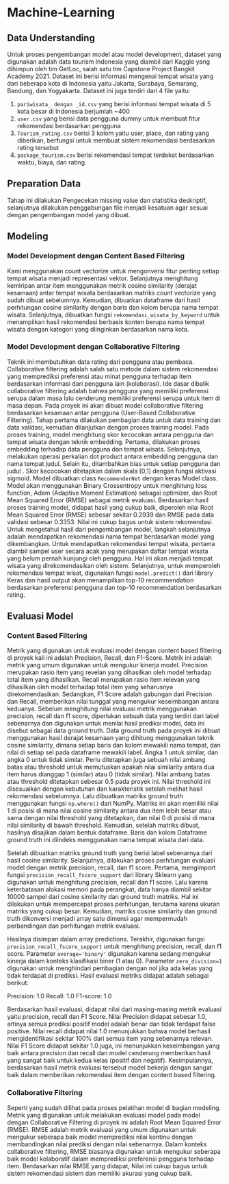 # **Machine-Learning**

## **Data Understanding**
  Untuk proses pengembangan model atau model development, dataset yang digunakan adalah data tourism Indonesia yang diambil dari Kaggle yang dihimpun oleh tim GetLoc, salah satu tim Capstone Project Bangkit Academy 2021. Dataset ini berisi informasi mengenai tempat wisata yang dari beberapa kota di Indonesia yaitu Jakarta, Surabaya, Semarang, Bandung, dan Yogyakarta. Dataset ini juga terdiri dari 4 file yaitu:
1. `pariwisata_ dengan _id.csv` yang berisi informasi tempat wisata di 5 kota besar di Indonesia berjumlah ~400
2. `user.csv` yang berisi data pengguna dummy untuk membuat fitur rekomendasi berdasarkan pengguna
3. `Tourism_rating.csv` berisi 3 kolom yaitu user, place, dan rating yang diberikan, berfungsi untuk membuat sistem rekomendasi berdasarkan rating tersebut
4. `package_tourism.csv` berisi rekomendasi tempat terdekat berdasarkan waktu, biaya, dan rating.

## **Preparation Data**
  Tahap ini dilakukan Pengecekan missing value dan statistika deskriptif, selanjutnya dilakukan penggabungan file menjadi kesatuan agar sesuai dengan pengembangan model yang dibuat.

## **Modeling**
### **Model Development dengan Content Based Filtering**
  Kami menggunakan count vectorize untuk mengonversi fitur penting setiap tempat wisata menjadi representasi vektor. Selanjutnya menghitung kemiripan antar item menggunakan metrik cosine similarity (derajat kesamaan) antar tempat wisata berdasarkan matriks count vectorize yang sudah dibuat sebelumnya.  Kemudian, dibuatkan dataframe dari hasil perhitungan cosine similarity dengan baris dan kolom berupa nama tempat wisata. Selanjutnya, dibuatkan fungsi `rekomendasi_wisata_by_keyword` untuk menampilkan hasil rekomendasi berbasis konten berupa nama tempat wisata dengan kategori yang diinginkan berdasarkan nama kota.
### **Model Development dengan Collaborative Filtering**
  Teknik ini membutuhkan data rating dari pengguna atau pembaca. Collaborative filtering adalah salah satu metode dalam sistem rekomendasi yang memprediksi preferensi atau minat pengguna terhadap item berdasarkan informasi dari pengguna lain (kolaborasi). Ide dasar dibalik collaborative filtering adalah bahwa pengguna yang memiliki preferensi serupa dalam masa lalu cenderung memiliki preferensi serupa untuk item di masa depan. Pada proyek ini akan dibuat model collaborative filtering berdasarkan kesamaan antar pengguna (User-Based Collaborative Filtering).
  Tahap pertama dilakukan pembagian data untuk data training dan data validasi, kemudian dilanjutkan dengan proses training model. Pada proses training, model menghitung skor kecocokan antara pengguna dan tempat wisata dengan teknik embedding. Pertama, dilakukan proses embedding terhadap data pengguna dan tempat wisata. Selanjutnya, melakukan operasi perkalian dot product antara embedding pengguna dan nama tempat judul. Selain itu, ditambahkan bias untuk setiap pengguna dan judul . Skor kecocokan ditetapkan dalam skala [0,1] dengan fungsi aktivasi sigmoid. Model dibuatkan class `RecommenderNet` dengan keras Model class. Model akan menggunakan Binary Crossentropy untuk menghitung loss function, Adam (Adaptive Moment Estimation) sebagai optimizer, dan Root Mean Squared Error (RMSE) sebagai metrik evaluasi.
  Berdasarkan hasil proses training model, didapat hasil yang cukup baik, diperoleh nilai Root Mean Squared Error (RMSE) sebesar sekitar 0.2939 dan RMSE pada data validasi sebesar 0.3353. Nilai ini cukup bagus untuk sistem rekomendasi. Untuk mengetahui hasil dari pengembangan model, langkah selanjutnya adalah mendapatkan rekomendasi nama tempat berdasarkan model yang dikembangkan.
  Untuk mendapatkan rekomendasi tempat wisata, pertama diambil sampel user secara acak yang merupakan daftar tempat wisata yang belum pernah kunjungi oleh pengguna. Hal ini akan menjadi tempat wisata yang direkomendasikan oleh sistem. Selanjutnya, untuk memperoleh rekomendasi tempat wisat, digunakan fungsi `model.predict()` dari library Keras dan hasil output akan menampilkan top-10 recommendation berdasarkan preferensi pengguna dan top-10 recommendation berdasarkan rating.

## **Evaluasi Model**
### **Content Based Filtering**
  Metrik yang digunakan untuk evaluasi model dengan content based filtering di proyek kali ini adalah Precision, Recall, dan F1-Score. Metrik ini adalah metrik yang umum digunakan untuk mengukur kinerja model. Precision merupakan rasio item yang revelan yang dihasilkan oleh model terhadap total item yang dihasilkan. Recall merupakan rasio item relevan yang dihasilkan oleh model terhadap total item yang seharusnya direkomendasikan. Sedangkan, F1 Score adalah gabungan dari Precision dan Recall, memberikan nilai tunggal yang mengukur keseimbangan antara keduanya. Sebelum menghitung nilai evaluasi metrik menggunakan precision, recall dan f1 score, diperlukan sebuah data yang terdiri dari label sebenarnya dan digunakan untuk menilai hasil prediksi model, data ini disebut sebagai data ground truth. Data ground truth pada proyek ini dibuat menggunakan hasil derajat kesamaan yang dihitung menggunakan teknik cosine similarity, dimana setiap baris dan kolom mewakili nama tempat, dan nilai di setiap sel pada dataframe mewakili label. Angka 1 untuk similar, dan angka 0 untuk tidak similar. Perlu ditetapkan juga sebuah nilai ambang batas atau threshold untuk memutuskan apakah nilai similarity antara dua item harus dianggap 1 (similar) atau 0 (tidak similar). Nilai ambang batas atau threshold ditetapkan sebesar 0.5 pada proyek ini. Nilai threshold ini disesuaikan dengan kebutuhan dan karakteristik setelah melihat hasil rekomendasi sebelumnya. Lalu dibuatkan matriks ground truth menggunakan fungsi `np.where()` dari NumPy. Matriks ini akan memiliki nilai 1 di posisi di mana nilai cosine similarity antara dua item lebih besar atau sama dengan nilai threshold yang ditetapkan, dan nilai 0 di posisi di mana nilai similarity di bawah threshold. Kemudian, setelah matriks dibuat, hasilnya disajikan dalam bentuk dataframe. Baris dan kolom Dataframe ground truth ini diindeks menggunakan nama tempat wisata dari data.

  Setelah dibuatkan matriks ground truth yang berisi label sebenarnya dari hasil cosine similarity. Selanjutnya, dilakukan proses perhitungan evaluasi model dengan metrik precision, recall, dan f1 score. Pertama, mengimport fungsi `precision_recall_fscore_support` dari library Sklearn yang digunakan untuk menghitung precision, recall dan f1 score. Lalu karena keterbatasan alokasi memori pada perangkat, data hanya diambil sekitar 10000 sampel dari cosine similarity dan ground truth matriks. Hal ini dilakukan untuk mempercepat proses perhitungan, terutama karena ukuran matriks yang cukup besar. Kemudian, matriks cosine similarity dan ground truth dikonversi menjadi array satu dimensi agar mempermudah perbandingan dan perhitungan metrik evaluasi.

Hasilnya disimpan dalam array predictions. Terakhir, digunakan fungsi `precision_recall_fscore_support` untuk menghitung precision, recall, dan f1 score. Parameter `average='binary'` digunakan karena sedang mengukur kinerja dalam konteks klasifikasi biner (1 atau 0). Parameter `zero_division=1` digunakan untuk menghindari pembagian dengan nol jika ada kelas yang tidak terdapat di prediksi. Hasil evaluasi metriks didapat adalah sebagai berikut:

Precision: 1.0
Recall: 1.0
F1-score: 1.0

  Berdasarkan hasil evaluasi, didapat nilai dari masing-masing metrik evaluasi yaitu precision, recall dan F1 Score. Nilai Precision didapat sebesar 1.0, artinya semua prediksi positif model adalah benar dan tidak terdapat false positive. Nilai recall didapat nilai 1.0 menunjukkan bahwa model berhasil mengidentifikasi sekitar 100% dari semua item yang sebenarnya relevan. Nilai F1 Score didapat sekitar 1.0 juga, ini menunjukkan keseimbangan yang baik antara precision dan recall dan model cenderung memberikan hasil yang sangat baik untuk kedua kelas (positif dan negatif). Kesimpulannya, berdasarkan hasil metrik evaluasi tersebut model bekerja dengan sangat baik dalam memberikan rekomendasi item dengan content based filtering.

### **Collaborative Filtering**
  Seperti yang sudah dilihat pada proses pelatihan model di bagian modeling. Metrik yang digunakan untuk melakukan evaluasi model pada model dengan Collaborative Filtering di proyek ini adalah Root Mean Squared Error (RMSE). RMSE adalah metrik evaluasi yang umum digunakan untuk mengukur seberapa baik model memprediksi nilai kontinu dengan membandingkan nilai prediksi dengan nilai sebenarnya. Dalam konteks collaborative filtering, RMSE biasanya digunakan untuk mengukur seberapa baik model kolaboratif dalam memprediksi preferensi pengguna terhadap item.
Berdasarkan nilai RMSE yang didapat, Nilai ini cukup bagus untuk sistem rekomendasi sistem dan memiliki akurasi yang cukup baik.
